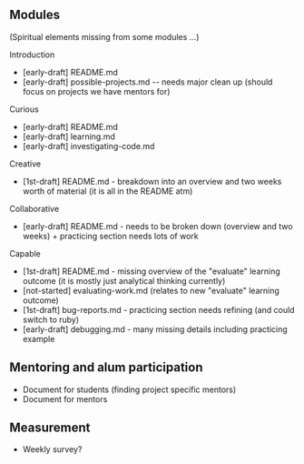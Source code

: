 ## Modules

(Spiritual elements missing from some modules ...)

Introduction

* [early-draft] README.md
* [early-draft] possible-projects.md -- needs major clean up (should focus on projects we have mentors for)

Curious

* [early-draft] README.md
* [early-draft] learning.md
* [early-draft] investigating-code.md

Creative

* [1st-draft] README.md - breakdown into an overview and two weeks worth of material (it is all in the README atm)

Collaborative

* [early-draft] README.md - needs to be broken down (overview and two weeks) + practicing section needs lots of work

Capable

* [1st-draft] README.md - missing overview of the "evaluate" learning outcome (it is mostly just analytical thinking currently)
* [not-started] evaluating-work.md (relates to new "evaluate" learning outcome)
* [1st-draft] bug-reports.md - practicing section needs refining (and could switch to ruby)
* [early-draft] debugging.md - many missing details including practicing example

## Mentoring and alum participation

* Document for students (finding project specific mentors)
* Document for mentors

## Measurement

* Weekly survey?

